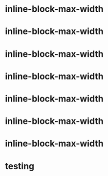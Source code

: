 # inline-block-max-width
# inline-block-max-width
# inline-block-max-width
# inline-block-max-width
# inline-block-max-width
# inline-block-max-width
# inline-block-max-width
# testing
